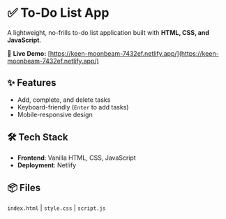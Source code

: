 # ✅ To-Do List App  

A lightweight, no-frills to-do list application built with **HTML, CSS, and JavaScript**.  

🔗 **Live Demo:** [https://keen-moonbeam-7432ef.netlify.app/](https://keen-moonbeam-7432ef.netlify.app/)  

## ✨ Features  
- Add, complete, and delete tasks  
- Keyboard-friendly (`Enter` to add tasks)  
- Mobile-responsive design  

## 🛠️ Tech Stack  
- **Frontend**: Vanilla HTML, CSS, JavaScript  
- **Deployment**: Netlify  

## 📦 Files  
`index.html` | `style.css` | `script.js`  

